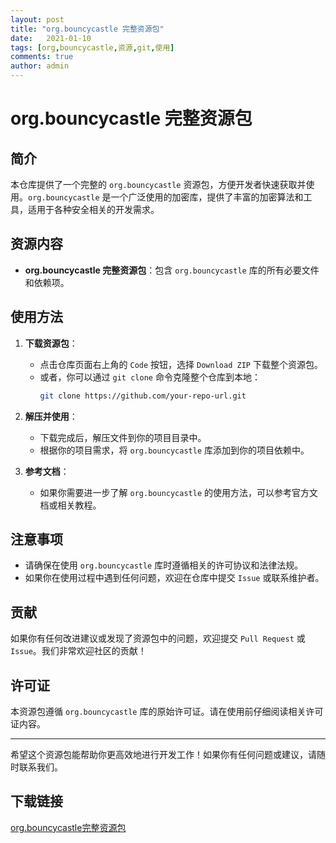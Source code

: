 ```yaml
---
layout: post
title: "org.bouncycastle 完整资源包"
date:   2021-01-10
tags: [org,bouncycastle,资源,git,使用]
comments: true
author: admin
---
```

# org.bouncycastle 完整资源包

## 简介

本仓库提供了一个完整的 `org.bouncycastle` 资源包，方便开发者快速获取并使用。`org.bouncycastle` 是一个广泛使用的加密库，提供了丰富的加密算法和工具，适用于各种安全相关的开发需求。

## 资源内容

- **org.bouncycastle 完整资源包**：包含 `org.bouncycastle` 库的所有必要文件和依赖项。

## 使用方法

1. **下载资源包**：
   - 点击仓库页面右上角的 `Code` 按钮，选择 `Download ZIP` 下载整个资源包。
   - 或者，你可以通过 `git clone` 命令克隆整个仓库到本地：
     ```bash
     git clone https://github.com/your-repo-url.git
     ```

2. **解压并使用**：
   - 下载完成后，解压文件到你的项目目录中。
   - 根据你的项目需求，将 `org.bouncycastle` 库添加到你的项目依赖中。

3. **参考文档**：
   - 如果你需要进一步了解 `org.bouncycastle` 的使用方法，可以参考官方文档或相关教程。

## 注意事项

- 请确保在使用 `org.bouncycastle` 库时遵循相关的许可协议和法律法规。
- 如果你在使用过程中遇到任何问题，欢迎在仓库中提交 `Issue` 或联系维护者。

## 贡献

如果你有任何改进建议或发现了资源包中的问题，欢迎提交 `Pull Request` 或 `Issue`。我们非常欢迎社区的贡献！

## 许可证

本资源包遵循 `org.bouncycastle` 库的原始许可证。请在使用前仔细阅读相关许可证内容。

---

希望这个资源包能帮助你更高效地进行开发工作！如果你有任何问题或建议，请随时联系我们。

## 下载链接

[org.bouncycastle完整资源包](https://pan.quark.cn/s/f85b79393eb1)